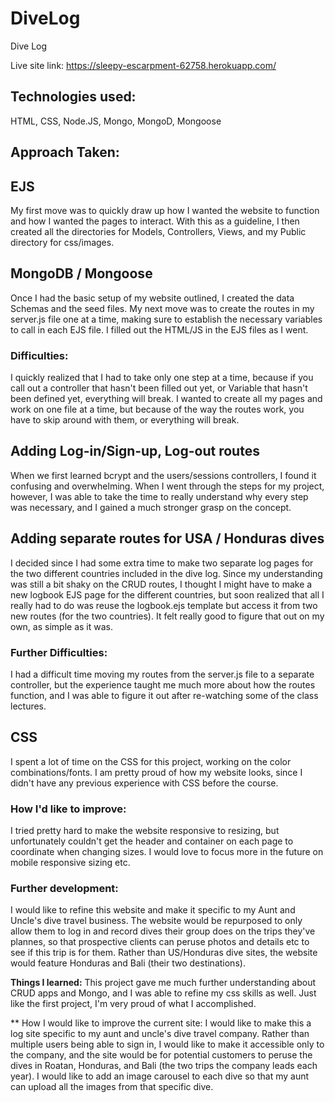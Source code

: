 # DiveLog
Dive Log


Live site link: https://sleepy-escarpment-62758.herokuapp.com/


## Technologies used:
  HTML, CSS, Node.JS, Mongo, MongoD, Mongoose

## Approach Taken:

## EJS
My first move was to quickly draw up how I wanted the website to function and how I wanted the pages to interact. With this as a guideline, I then created all the directories for Models, Controllers, Views, and my Public directory for css/images.

## MongoDB / Mongoose
Once I had the basic setup of my website outlined, I created the data Schemas and the seed files. My next move was to create the routes in my server.js file one at a time, making sure to establish the necessary variables to call in each EJS file. I filled out the HTML/JS in the EJS files as I went.

### Difficulties:
I quickly realized that I had to take only one step at a time, because if you call out a controller that hasn't been filled out yet, or Variable that hasn't been defined yet, everything will break. I wanted to create all my pages and work on one file at a time, but because of the way the routes work, you have to skip around with them, or everything will break.

## Adding Log-in/Sign-up, Log-out routes
When we first learned bcrypt and the users/sessions controllers, I found it confusing and overwhelming. When I went through the steps for my project, however, I was able to take the time to really understand why every step was necessary, and I gained a much stronger grasp on the concept.

## Adding separate routes for USA / Honduras dives
I decided since I had some extra time to make two separate log pages for the two different countries included in the dive log. Since my understanding was still a bit shaky on the CRUD routes, I thought I might have to make a new logbook EJS page for the different countries, but soon realized that all I really had to do was reuse the logbook.ejs template but access it from two new routes (for the two countries). It felt really good to figure that out on my own, as simple as it was.

### Further Difficulties:
I had a difficult time moving my routes from the server.js file to a separate controller, but the experience taught me much more about how the routes function, and I was able to figure it out after re-watching some of the class lectures.

## CSS
I spent a lot of time on the CSS for this project, working on the color combinations/fonts. I am pretty proud of how my website looks, since I didn't have any previous experience with CSS before the course.

### How I'd like to improve:
I tried pretty hard to make the website responsive to resizing, but unfortunately couldn't get the header and container on each page to coordinate when changing sizes. I would love to focus more in the future on mobile responsive sizing etc.
### Further development:
I would like to refine this website and make it specific to my Aunt and Uncle's dive travel business. The website would be repurposed to only allow them to log in and record dives their group does on the trips they've plannes, so that prospective clients can peruse photos and details etc to see if this trip is for them. Rather than US/Honduras dive sites, the website would feature Honduras and Bali (their two destinations).

**Things I learned:**
This project gave me much further understanding about CRUD apps and Mongo, and I was able to refine my css skills as well. Just like the first project, I'm very proud of what I accomplished.

** How I would like to improve the current site:
I would like to make this a log site specific to my aunt and uncle's dive travel company. Rather than multiple users being able to sign in, I would like to make it accessible only to the company, and the site would be for potential customers to peruse the dives in Roatan, Honduras, and Bali (the two trips the company leads each year). I would like to add an image carousel to each dive so that my aunt can upload all the images from that specific dive.
